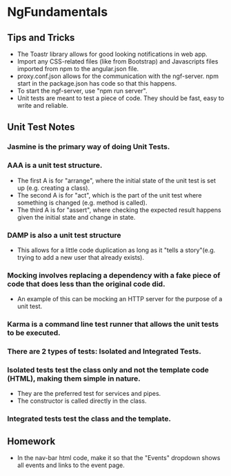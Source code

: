# NgFundamentals

## Tips and Tricks
* The Toastr library allows for good looking notifications in web app.
* Import any CSS-related files (like from Bootstrap) and Javascripts files imported from npm to the angular.json file.
* proxy.conf.json allows for the communication with the ngf-server. npm start in the package.json has code so that this happens.
* To start the ngf-server, use "npm run server".
* Unit tests are meant to test a piece of code. They should be fast, easy to write and reliable.

## Unit Test Notes
### Jasmine is the primary way of doing Unit Tests. <br />

### AAA is a unit test structure.
* The first A is for "arrange", where the initial state of the unit test is set up (e.g. creating a class).
* The second A is for "act", which is the part of the unit test where something is changed (e.g. method is called).
* The third A is for "assert", where checking the expected result happens given the initial state and change in state. <br />

### DAMP is also a unit test structure
* This allows for a little code duplication as long as it "tells a story"(e.g. trying to add a new user that already exists). <br />

### Mocking involves replacing a dependency with a fake piece of code that does less than the original code did.
* An example of this can be mocking an HTTP server for the purpose of a unit test. <br />

### Karma is a command line test runner that allows the unit tests to be executed. <br />

### There are 2 types of tests: Isolated and Integrated Tests. <br />

### Isolated tests test the class only and not the template code (HTML), making them simple in nature.
* They are the preferred test for services and pipes.
* The constructor is called directly in the class. <br />

### Integrated tests test the class and the template.

## Homework
* In the nav-bar html code, make it so that the "Events" dropdown shows all events and links to the event page.
